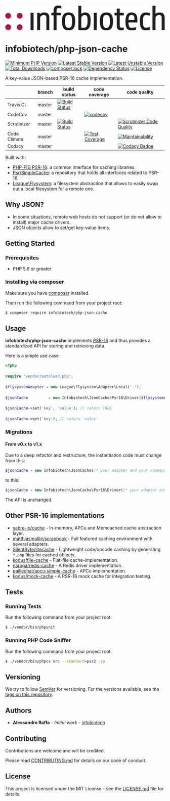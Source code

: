 [!["infobiotech logo"](assets/logo-infobiotech-black-noclaim.png)](http://infobiotech.net?ibtref=github-readme-header)

# infobiotech/php-json-cache

[![Minimum PHP Version](https://img.shields.io/badge/php-%3E%3D%205.6-8892BF.svg?style=flat-square)](https://php.net/)
[![Latest Stable Version](https://poser.pugx.org/infobiotech/php-json-cache/v/stable?format=flat-square)](https://packagist.org/packages/infobiotech/php-json-cache)
[![Latest Unstable Version](https://poser.pugx.org/infobiotech/php-json-cache/v/unstable?format=flat-square)](https://packagist.org/packages/infobiotech/php-json-cache)
[![Total Downloads](https://poser.pugx.org/infobiotech/php-json-cache/downloads?format=flat-square)](https://packagist.org/packages/infobiotech/php-json-cache)
[![composer.lock](https://poser.pugx.org/infobiotech/php-json-cache/composerlock?format=flat-square)](https://packagist.org/packages/infobiotech/php-json-cache)
[![Dependency Status](https://www.versioneye.com/user/projects/5a01c57d0fb24f14d7b411dd/badge.svg?style=flat-square)](https://www.versioneye.com/user/projects/5a01c57d0fb24f14d7b411dd)
[![License](https://poser.pugx.org/infobiotech/php-json-cache/license?format=flat-square)](https://packagist.org/packages/infobiotech/php-json-cache)

A key-value JSON-based PSR-16 cache implementation.

|              | branch | build status | code coverage | code quality |
| ------------ | ------ | ------------ | ------------- | ------------ |
| Travis CI    | master | [![Build Status](https://travis-ci.org/infobiotech/php-json-cache.svg?branch=master&format=flat-square)](https://travis-ci.org/infobiotech/php-json-cache) | | |
| CodeCov      | master |              | [![codecov](https://codecov.io/gh/infobiotech/php-json-cache/branch/master/graph/badge.svg)](https://codecov.io/gh/infobiotech/php-json-cache) | |
| Scrutinizer  | master | [![Build Status](https://scrutinizer-ci.com/g/infobiotech/php-json-cache/badges/build.png?b=master)](https://scrutinizer-ci.com/g/infobiotech/php-json-cache/build-status/master) |               | [![Scrutinizer Code Quality](https://scrutinizer-ci.com/g/infobiotech/php-json-cache/badges/quality-score.png?b=master)](https://scrutinizer-ci.com/g/infobiotech/php-json-cache/?branch=master) |
| Code Climate | master |              | [![Test Coverage](https://api.codeclimate.com/v1/badges/15e7b0aa9a35fe0dfffe/test_coverage)](https://codeclimate.com/github/infobiotech/php-json-cache/test_coverage) | [![Maintainability](https://api.codeclimate.com/v1/badges/15e7b0aa9a35fe0dfffe/maintainability)](https://codeclimate.com/github/infobiotech/php-json-cache/maintainability) |
| Codacy       | master |              |               | [![Codacy Badge](https://api.codacy.com/project/badge/Grade/446dcd15de1647aaa0af4e0ba0d9f021)](https://www.codacy.com/app/alessandroraffa/php-json-cache?utm_source=github.com&amp;utm_medium=referral&amp;utm_content=infobiotech/php-json-cache&amp;utm_campaign=Badge_Grade) |

Built with:
* [PHP-FIG PSR-16](http://www.php-fig.org/psr/psr-16/): a common interface for caching libraries.
* [Psr\SimpleCache](https://github.com/php-fig/simple-cache): a repository that holds all interfaces related to PSR-16.
* [League\Flysystem](https://flysystem.thephpleague.com/): a filesystem abstraction that allows to easily swap out a local filesystem for a remote one.

## Why JSON?

* In some situations, remote web hosts do not support (or do not allow to install) major cache drivers.
* JSON objects allow to set/get key-value items.

## Getting Started

### Prerequisites

* PHP 5.6 or greater

### Installing via composer

Make sure you have [composer](http://getcomposer.org/) installed.

Then run the following command from your project root:

```sh
$ composer require infobiotech/php-json-cache
```

## Usage

**infobiotech/php-json-cache** implements [PSR-16](http://www.php-fig.org/psr/psr-16/) and thus provides a standardized API for storing and retrieving data.

Here is a simple use case

```php
<?php

require 'vendor/autoload.php';

$flysystemAdapter = new League\Flysystem\Adapter\Local('.');

$jsonCache         = new Infobiotech\JsonCache\Psr16\Driver($flysystemAdapter, uniqid());

$jsonCache->set('key', 'value'); // return TRUE

$jsonCache->get('key'); // return 'value'
```

### Migrations

#### From v0.x to v1.x

Due to a deep refactor and restructure, the instantiation code must change from this:

```php
$jsonCache = new Infobiotech\JsonCache(/* your adapter and your namespace */);
```

to this:

```php
$jsonCache = new Infobiotech\JsonCache\Psr16\Driver(/* your adapter and your namespace */);
```

The API is unchanged.

## Other PSR-16 implementations

* [sabre-io/cache](https://github.com/sabre-io/cache) - In-memory, APCu and Memcached cache abstraction layer.
* [matthiasmullie/scrapbook](https://github.com/matthiasmullie/scrapbook) - Full featured caching environment with several adapters.
* [SilentByte/litecache](https://github.com/SilentByte/litecache) - Lightweight code/opcode caching by generating `*.php` files for cached objects.
* [kodus/file-cache](https://github.com/kodus/file-cache) - Flat-file cache-implementation.
* [naroga/redis-cache](https://github.com/naroga/redis-cache) - A Redis driver implementation.
* [paillechat/apcu-simple-cache](https://github.com/paillechat/apcu-simple-cache) - APCu implementation.
* [kodus/mock-cache](https://github.com/kodus/mock-cache) - A PSR-16 mock cache for integration testing.

## Tests

### Running Tests

Run the following command from your project root:

```sh
$ ./vendor/bin/phpunit
```

### Running PHP Code Sniffer

Run the following command from your project root:

```sh
$ ./vendor/bin/phpcs src --standard=psr2 -sp
```

## Versioning

We try to follow [SemVer](http://semver.org/) for versioning. For the versions available, see the [tags on this repository](https://github.com/infobiotech/php-json-cache/tags).

## Authors

* **Alessandro Raffa** - *Initial work* - [infobiotech](https://github.com/infobiotech)

## Contributing

Contributions are welcome and will be credited.

Please read [CONTRIBUTING.md](CONTRIBUTING.md) for details on our code of conduct.

## License

This project is licensed under the MIT License - see the [LICENSE.md](LICENSE.md) file for details